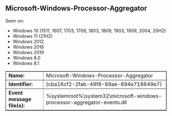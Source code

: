 ## Microsoft-Windows-Processor-Aggregator

Seen on:
* Windows 10 (1511, 1607, 1703, 1709, 1803, 1809, 1903, 1909, 2004, 20H2)
* Windows 11 (21H2)
* Windows 2012
* Windows 2016
* Windows 2019
* Windows 8.0
* Windows 8.1

<table border="1" class="docutils">
  <tbody>
    <tr>
      <td><b>Name:</b></td>
      <td>Microsoft-Windows-Processor-Aggregator</td>
    </tr>
    <tr>
      <td><b>Identifier:</b></td>
      <td>{cba16cf2-2fab-49f8-89ae-894e718649e7}</td>
    </tr>
    <tr>
      <td><b>Event message file(s):</b></td>
      <td>%systemroot%\system32\microsoft-windows-processor-aggregator-events.dll</td>
    </tr>
  </tbody>
</table>

&nbsp;

